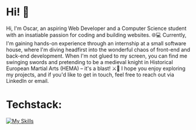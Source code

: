 # Hi! 👋

Hi, I'm Oscar, an aspiring Web Developer and a Computer Science student with an insatiable passion for coding and building websites. 🌐💻 Currently, I'm gaining hands-on experience through an internship at a small software house, where I'm diving headfirst into the wonderful chaos of front-end and back-end development. When I'm not glued to my screen, you can find me swinging swords and pretending to be a medieval knight in Historical European Martial Arts (HEMA) – it's a blast! ⚔️🤺 I hope you enjoy exploring my projects, and if you'd like to get in touch, feel free to reach out via LinkedIn or email.

# Techstack:

[![My Skills](https://skillicons.dev/icons?i=js,react,html,css)](https://skillicons.dev)
